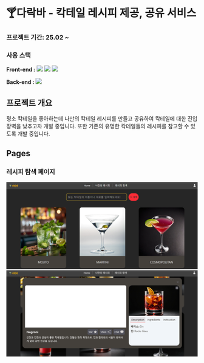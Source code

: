 # 🍸다락바 - 칵테일 레시피 제공, 공유 서비스
### 프로젝트 기간: 25.02 ~
### 사용 스택
**Front-end :**
<img src="https://img.shields.io/badge/typescript-%233178C6.svg?&style=for-the-badge&logo=typescript&logoColor=white" /> <img src="https://img.shields.io/badge/react-%2361DAFB.svg?&style=for-the-badge&logo=react&logoColor=black" /> <img src="https://img.shields.io/badge/tailwind%20css-%2338B2AC.svg?&style=for-the-badge&logo=tailwind%20css&logoColor=white" />

**Back-end :**
<img src="https://img.shields.io/badge/supabase-%233ECF8E.svg?&style=for-the-badge&logo=supabase&logoColor=white" />

## 프로젝트 개요
평소 칵테일을 좋아하는데 나만의 칵테일 레시피를 만들고 공유하여 칵테일에 대한 진입장벽을 낮추고자 개발 중입니다. 또한 기존의 유명한 칵테일들의 레시피를 참고할 수 있도록 개발 중입니다.

## Pages
### 레시피 탐색 페이지
![레시피 탐색 페이지](/public/images/imges-readme/recipe-navigation.png)
![레시피 탐색 페이지 - 모달창](/public/images/imges-readme/recipe-navgation-modal.png)


